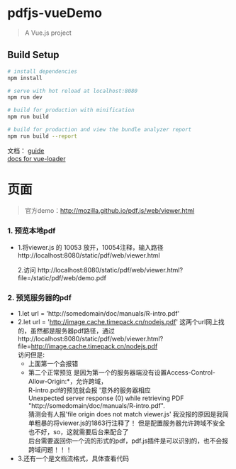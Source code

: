# pdfjs-vueDemo

> A Vue.js project

## Build Setup

``` bash
# install dependencies
npm install

# serve with hot reload at localhost:8080
npm run dev

# build for production with minification
npm run build

# build for production and view the bundle analyzer report
npm run build --report
```
文档：
[guide](http://vuejs-templates.github.io/webpack/) <br>
[docs for vue-loader](http://vuejs.github.io/vue-loader)

# 页面
> 官方demo：http://mozilla.github.io/pdf.js/web/viewer.html<br>
### 1. 预览本地pdf
- 1.将viewer.js 的 10053 放开，10054注释，输入路径 http://localhost:8080/static/pdf/web/viewer.html

  2.访问  http://localhost:8080/static/pdf/web/viewer.html?file=/static/pdf/web/demo.pdf
### 2. 预览服务器的pdf
- 1.let url = 'http://somedomain/doc/manuals/R-intro.pdf'
- 2.let url = 'http://image.cache.timepack.cn/nodejs.pdf'
 这两个url网上找的，虽然都是服务器pdf路径，通过<br>
  http://localhost:8080/static/pdf/web/viewer.html?file=http://image.cache.timepack.cn/nodejs.pdf<br>
 访问但是:
  - 上面第一个会报错
  - 第二个正常预览
是因为第一个的服务器端没有设置Access-Control-Allow-Origin:*，允许跨域，<br>
R-intro.pdf的预览就会报 '意外的服务器相应<br>
Unexpected server response (0) while retrieving PDF "http://somedomain/doc/manuals/R-intro.pdf". <br>
猜测会有人报'file origin does not match viewer.js' 我没报的原因是我简单粗暴的将viewer.js的1863行注释了！
但是配置服务器允许跨域不安全也不好，so，这就需要后台来配合了<br>
后台需要返回你一个流的形式的pdf，pdf.js插件是可以识别的，也不会报跨域问题！！！ <br>
- 3.还有一个是文档流格式，具体查看代码
